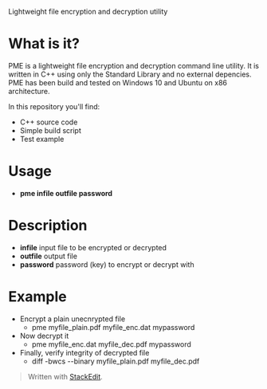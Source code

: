 ﻿Lightweight file encryption and decryption utility

# What is it?
PME is a lightweight file encryption and decryption command line utility. It is written in C++ using only the Standard Library and no external depencies. PME has been build and tested on Windows 10 and Ubuntu on x86 architecture.

In this repository you'll find:
* C++ source code
* Simple build script
* Test example
# Usage
* **pme infile outfile password**
# Description
* **infile** input file to be encrypted or decrypted
* **outfile** output file
* **password** password (key) to encrypt or decrypt with
# Example
* Encrypt a plain unecnrypted file
	* pme myfile_plain.pdf myfile_enc.dat mypassword
* Now decrypt it
	* pme myfile_enc.dat myfile_dec.pdf mypassword
* Finally, verify integrity of decrypted file
	* diff -bwcs --binary myfile_plain.pdf myfile_dec.pdf
> Written with [StackEdit](https://stackedit.io/).

